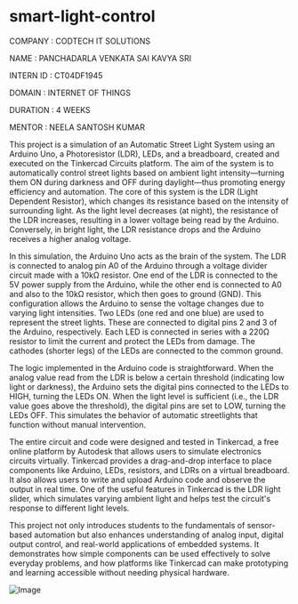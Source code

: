 # smart-light-control
COMPANY : CODTECH IT SOLUTIONS

NAME : PANCHADARLA VENKATA SAI KAVYA SRI

INTERN ID : CT04DF1945

DOMAIN : INTERNET OF THINGS

DURATION : 4 WEEKS

MENTOR : NEELA SANTOSH KUMAR

This project is a simulation of an Automatic Street Light System using an Arduino Uno, a Photoresistor (LDR), LEDs, and a breadboard, created and executed on the Tinkercad Circuits platform. The aim of the system is to automatically control street lights based on ambient light intensity—turning them ON during darkness and OFF during daylight—thus promoting energy efficiency and automation. The core of this system is the LDR (Light Dependent Resistor), which changes its resistance based on the intensity of surrounding light. As the light level decreases (at night), the resistance of the LDR increases, resulting in a lower voltage being read by the Arduino. Conversely, in bright light, the LDR resistance drops and the Arduino receives a higher analog voltage.

In this simulation, the Arduino Uno acts as the brain of the system. The LDR is connected to analog pin A0 of the Arduino through a voltage divider circuit made with a 10kΩ resistor. One end of the LDR is connected to the 5V power supply from the Arduino, while the other end is connected to A0 and also to the 10kΩ resistor, which then goes to ground (GND). This configuration allows the Arduino to sense the voltage changes due to varying light intensities. Two LEDs (one red and one blue) are used to represent the street lights. These are connected to digital pins 2 and 3 of the Arduino, respectively. Each LED is connected in series with a 220Ω resistor to limit the current and protect the LEDs from damage. The cathodes (shorter legs) of the LEDs are connected to the common ground.

The logic implemented in the Arduino code is straightforward. When the analog value read from the LDR is below a certain threshold (indicating low light or darkness), the Arduino sets the digital pins connected to the LEDs to HIGH, turning the LEDs ON. When the light level is sufficient (i.e., the LDR value goes above the threshold), the digital pins are set to LOW, turning the LEDs OFF. This simulates the behavior of automatic streetlights that function without manual intervention.

The entire circuit and code were designed and tested in Tinkercad, a free online platform by Autodesk that allows users to simulate electronics circuits virtually. Tinkercad provides a drag-and-drop interface to place components like Arduino, LEDs, resistors, and LDRs on a virtual breadboard. It also allows users to write and upload Arduino code and observe the output in real time. One of the useful features in Tinkercad is the LDR light slider, which simulates varying ambient light and helps test the circuit's response to different light levels.

This project not only introduces students to the fundamentals of sensor-based automation but also enhances understanding of analog input, digital output control, and real-world applications of embedded systems. It demonstrates how simple components can be used effectively to solve everyday problems, and how platforms like Tinkercad can make prototyping and learning accessible without needing physical hardware.

![Image](https://github.com/user-attachments/assets/2386c520-6ddd-4fb4-9e14-47eb34f6aadb)

